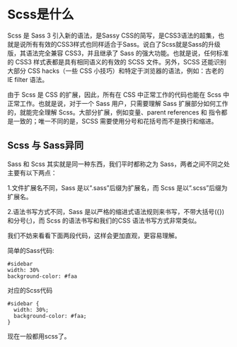 # Scss是什么
Scss 是 Sass 3 引入新的语法，是Sassy CSS的简写，是CSS3语法的超集，也就是说所有有效的CSS3样式也同样适合于Sass。说白了Scss就是Sass的升级版，其语法完全兼容 CSS3，并且继承了 Sass 的强大功能。也就是说，任何标准的 CSS3 样式表都是具有相同语义的有效的 SCSS 文件。另外，SCSS 还能识别大部分 CSS hacks（一些 CSS 小技巧）和特定于浏览器的语法，例如：古老的 IE filter 语法。

由于 Scss 是 CSS 的扩展，因此，所有在 CSS 中正常工作的代码也能在 Scss 中正常工作。也就是说，对于一个 Sass 用户，只需要理解 Sass 扩展部分如何工作的，就能完全理解 Scss。大部分扩展，例如变量、parent references 和 指令都是一致的；唯一不同的是，SCSS 需要使用分号和花括号而不是换行和缩进。

## Scss 与 Sass异同
Sass 和 Scss 其实就是同一种东西，我们平时都称之为 Sass，两者之间不同之处主要有以下两点：

1.文件扩展名不同，Sass 是以“.sass”后缀为扩展名，而 Scss 是以“.scss”后缀为扩展名。

2.语法书写方式不同，Sass 是以严格的缩进式语法规则来书写，不带大括号({})和分号(;)，而 Scss 的语法书写和我们的CSS 语法书写方式非常类似。

我们不妨来看看下面两段代码，这样会更加直观，更容易理解。

简单的Sass代码:
```
#sidebar
width: 30%
background-color: #faa
```

对应的Scss代码
```
#sidebar {
  width: 30%;
  background-color: #faa;
}
```
现在一般都用scss了。